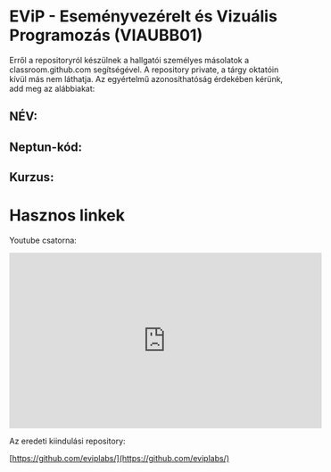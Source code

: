 # EViP - Eseményvezérelt és Vizuális Programozás (VIAUBB01)

Erről a repositoryról készülnek a hallgatói személyes másolatok a classroom.github.com segítségével.
A repository private, a tárgy oktatóin kívül más nem láthatja.
Az egyértelmű azonosíthatóság érdekében kérünk, add meg az alábbiakat:

## NÉV: 
## Neptun-kód: 
## Kurzus: 

# Hasznos linkek 

Youtube csatorna:

<iframe width="560" height="315" src="https://www.youtube.com/embed/videoseries?list=PLb8EWPCoqCDYUeE-MoAb_VJvKO6dRXkow"
frameborder="0" allow="autoplay; encrypted-media" allowfullscreen></iframe>

Az eredeti kiindulási repository:

[https://github.com/eviplabs/](https://github.com/eviplabs/)
